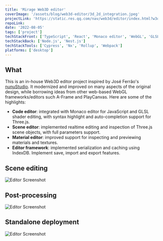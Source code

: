 ```yaml
---
title: 'Mirage Web3D editor'
coverImage: '/assets/blog/web3d-editor/3d_2d_integration.jpeg'
projectLink: 'https://static.res.qq.com/nav/web3d/editor/index.html?w3d=https://static.res.qq.com/nav/web3d/editor/examples/beautiful-planet/app.w3d'
repoLink: 
date: '2022-08-05'
tags: ['project']
techStackFront: ['TypeScript', 'React', 'Monaco editor', 'WebGL', 'GLSL', 'Three.js']
techStackBack: ['Node.js', 'Nest.js']
techStackTools: ['Cypress', 'Nx', 'Rollup', 'Webpack']
platforms: ['desktop']
---
```


## What

This is an in-house Web3D editor project inspired by José Ferrão's [nunuStudio](https://github.com/tentone/nunuStudio). It modernized and improved on many aspects of the original design, while borrowing ideas from other web-based WebGL frameworks/editors such A-Frame and PlayCanvas. Here are some of the highlights:

- **Code editor**: integrated with Monaco editor for JavaScript and GLSL shader editing, with syntax highlight and auto-completion support for Three.js. 
- **Scene editor**: implemented realtime editing and inspection of Three.js scene objects, with full parameters support. 
- **Material editor**: improved support for inspecting and previewing materials and textures. 
- **Editor framework**: implemented serialization and caching using IndexDB. Implement save, import and export features.

## Scene editing
![Editor Screenshot](/assets/blog/web3d-editor/scene-editing.png)

## Post-processing
![Editor Screenshot](/assets/blog/web3d-editor/post-processing.png)

## Standalone deployment
![Editor Screenshot](/assets/blog/web3d-editor/standalone-deploy.png)


